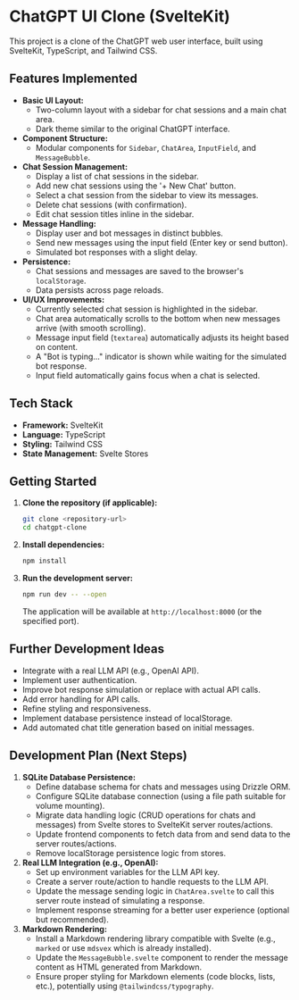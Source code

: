 # ChatGPT UI Clone (SvelteKit)

This project is a clone of the ChatGPT web user interface, built using SvelteKit, TypeScript, and Tailwind CSS.

## Features Implemented

*   **Basic UI Layout:**
    *   Two-column layout with a sidebar for chat sessions and a main chat area.
    *   Dark theme similar to the original ChatGPT interface.
*   **Component Structure:**
    *   Modular components for `Sidebar`, `ChatArea`, `InputField`, and `MessageBubble`.
*   **Chat Session Management:**
    *   Display a list of chat sessions in the sidebar.
    *   Add new chat sessions using the '+ New Chat' button.
    *   Select a chat session from the sidebar to view its messages.
    *   Delete chat sessions (with confirmation).
    *   Edit chat session titles inline in the sidebar.
*   **Message Handling:**
    *   Display user and bot messages in distinct bubbles.
    *   Send new messages using the input field (Enter key or send button).
    *   Simulated bot responses with a slight delay.
*   **Persistence:**
    *   Chat sessions and messages are saved to the browser's `localStorage`.
    *   Data persists across page reloads.
*   **UI/UX Improvements:**
    *   Currently selected chat session is highlighted in the sidebar.
    *   Chat area automatically scrolls to the bottom when new messages arrive (with smooth scrolling).
    *   Message input field (`textarea`) automatically adjusts its height based on content.
    *   A "Bot is typing..." indicator is shown while waiting for the simulated bot response.
    *   Input field automatically gains focus when a chat is selected.

## Tech Stack

*   **Framework:** SvelteKit
*   **Language:** TypeScript
*   **Styling:** Tailwind CSS
*   **State Management:** Svelte Stores

## Getting Started

1.  **Clone the repository (if applicable):**
    ```bash
    git clone <repository-url>
    cd chatgpt-clone
    ```
2.  **Install dependencies:**
    ```bash
    npm install
    ```
3.  **Run the development server:**
    ```bash
    npm run dev -- --open
    ```
    The application will be available at `http://localhost:8000` (or the specified port).

## Further Development Ideas

*   Integrate with a real LLM API (e.g., OpenAI API).
*   Implement user authentication.
*   Improve bot response simulation or replace with actual API calls.
*   Add error handling for API calls.
*   Refine styling and responsiveness.
*   Implement database persistence instead of localStorage.
*   Add automated chat title generation based on initial messages.

## Development Plan (Next Steps)

1.  **SQLite Database Persistence:**
    *   Define database schema for chats and messages using Drizzle ORM.
    *   Configure SQLite database connection (using a file path suitable for volume mounting).
    *   Migrate data handling logic (CRUD operations for chats and messages) from Svelte stores to SvelteKit server routes/actions.
    *   Update frontend components to fetch data from and send data to the server routes/actions.
    *   Remove localStorage persistence logic from stores.
2.  **Real LLM Integration (e.g., OpenAI):**
    *   Set up environment variables for the LLM API key.
    *   Create a server route/action to handle requests to the LLM API.
    *   Update the message sending logic in `ChatArea.svelte` to call this server route instead of simulating a response.
    *   Implement response streaming for a better user experience (optional but recommended).
3.  **Markdown Rendering:**
    *   Install a Markdown rendering library compatible with Svelte (e.g., `marked` or use `mdsvex` which is already installed).
    *   Update the `MessageBubble.svelte` component to render the message content as HTML generated from Markdown.
    *   Ensure proper styling for Markdown elements (code blocks, lists, etc.), potentially using `@tailwindcss/typography`.
